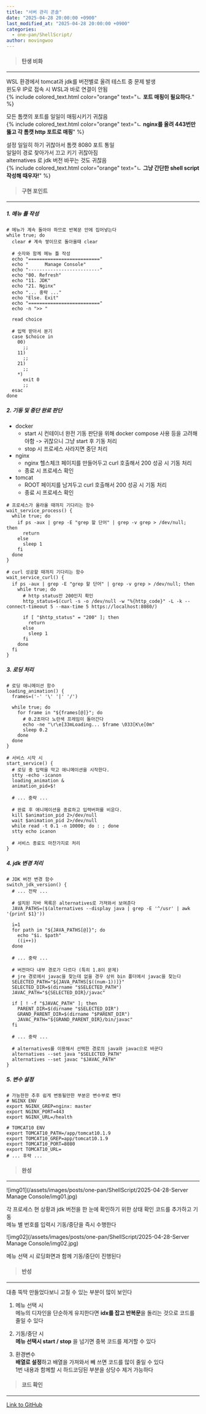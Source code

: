 ```yaml
---
title: "서버 관리 콘솔"
date: "2025-04-28 20:00:00 +0900"
last_modified_at: "2025-04-28 20:00:00 +0900"
categories: 
  - one-pan/ShellScript/
author: movingwoo
---
```

> #### 탄생 비화  
---  

WSL 환경에서 tomcat과 jdk를 버전별로 올려 테스트 중 문제 발생  
윈도우 IP로 접속 시 WSL과 바로 연결이 안됨  
{% include colored_text.html color="orange" text="ㄴ **포트 매핑이 필요하다.**" %}  
  
모든 톰캣의 포트를 일일이 매핑시키기 귀찮음  
{% include colored_text.html color="orange" text="ㄴ **nginx를 올려 443번만 뚫고 각 톰캣 http 포트로 매핑**" %}  
  
설정 일일히 하기 귀찮아서 톰캣 8080 포트 통일  
일일이 경로 찾아가서 끄고 키기 귀찮아짐  
alternatives 로 jdk 버전 바꾸는 것도 귀찮음  
{% include colored_text.html color="orange" text="ㄴ **그냥 간단한 shell script 작성해 때우자!**" %}  
  
> #### 구현 포인트  
---  

##### 1. 메뉴 틀 작성  
  
```shell
# 메뉴가 계속 돌아야 하므로 반복문 안에 집어넣는다
while true; do
  clear # 계속 쌓이므로 돌아올때 clear
	
  # 숫자와 함께 메뉴 틀 작성
  echo "=========================="
  echo "      Manage Console"
  echo "--------------------------"
  echo "00. Refresh"
  echo "11. JDK"
  echo "21. Nginx"
  echo "... 중략 ..."
  echo "Else. Exit"
  echo "=========================="
  echo -n ">> "

  read choice
	
  # 입력 받아서 분기
  case $choice in
    00)
      ;;
    11)
      ;;
    21)
      ;;
    *)
      exit 0
      ;;
  esac
done
```
  
##### 2. 기동 및 중단 완료 판단  

- docker  
  - start 시 컨테이너 완전 기동 판단을 위해 docker compose 사용 등을 고려해야함 -> 귀찮으니 그냥 start 후 기동 처리  
  - stop 시 프로세스 사라지면 중단 처리  
- nginx  
  - nginx 헬스체크 페이지를 만들어두고 curl 호출해서 200 성공 시 기동 처리  
  - 종료 시 프로세스 확인  
- tomcat  
  - ROOT 페이지를 남겨두고 curl 호출해서 200 성공 시 기동 처리  
  - 종료 시 프로세스 확인  
  
```shell
# 프로세스가 올라올 때까지 기다리는 함수
wait_service_process() {
  while true; do
    if ps -aux | grep -E "grep 할 단어" | grep -v grep > /dev/null; then
      return
    else
      sleep 1
    fi
  done
}

# curl 성공할 때까지 기다리는 함수
wait_service_curl() {
  if ps -aux | grep -E "grep 할 단어" | grep -v grep > /dev/null; then
    while true; do  
      # http status만 200인지 확인
      http_status=$(curl -s -o /dev/null -w "%{http_code}" -L -k --connect-timeout 5 --max-time 5 https://localhost:8080/)
			
      if [ "$http_status" = "200" ]; then
        return
      else
        sleep 1
      fi
    done
  fi
}
```
  
##### 3. 로딩 처리  
  
```shell
# 로딩 애니메이션 함수
loading_animation() {
  frames=('-' '\' '|' '/')
	
  while true; do
    for frame in "${frames[@]}"; do
      # 0.2초마다 노란색 프레임이 돌아간다
      echo -ne "\r\e[33mLoading... $frame \033[K\e[0m"
      sleep 0.2
    done
  done
}

# 서비스 시작 시 
start_service() {
  # 로딩 중 입력을 막고 애니메이션을 시작한다.
  stty -echo -icanon
  loading_animation &
  animation_pid=$!

  # ... 중략 ...

  # 완료 후 애니메이션을 종료하고 입력버퍼를 비운다.
  kill $animation_pid 2>/dev/null
  wait $animation_pid 2>/dev/null
  while read -t 0.1 -n 10000; do : ; done
  stty echo icanon

  # 서비스 종료도 마찬가지로 처리
}
```
  
##### 4. jdk 변경 처리

```shell
# JDK 버전 변경 함수
switch_jdk_version() {
  # ... 전략 ...
	
  # 설치된 자바 목록은 alternatives로 가져와서 보여준다
  JAVA_PATHS=($(alternatives --display java | grep -E '^/usr' | awk '{print $1}'))

  i=1
  for path in "${JAVA_PATHS[@]}"; do
    echo "$i. $path"
    ((i++))
  done

  # ... 중략 ...
	
  # 버전마다 내부 경로가 다르다 (특히 1.8이 문제)
  # jre 경로에서 javac을 찾는데 없을 경우 상위 bin 폴더에서 javac을 찾는다
  SELECTED_PATH="${JAVA_PATHS[$((num-1))]}"
  SELECTED_DIR=$(dirname "$SELECTED_PATH")
  JAVAC_PATH="${SELECTED_DIR}/javac"
	
  if [ ! -f "$JAVAC_PATH" ]; then
    PARENT_DIR=$(dirname "$SELECTED_DIR")
    GRAND_PARENT_DIR=$(dirname "$PARENT_DIR") 
    JAVAC_PATH="${GRAND_PARENT_DIR}/bin/javac"
  fi

  # ... 중략 ...
	
  # alternatives를 이용해서 선택한 경로의 java와 javac으로 바꾼다
  alternatives --set java "$SELECTED_PATH"
  alternatives --set javac "$JAVAC_PATH"
}
```  
  
##### 5. 변수 설정
  
```shell
# 가능한한 추후 쉽게 변동될만한 부분은 변수부로 뺀다
# NGINX ENV
export NGINX_GREP=nginx: master
export NGINX_PORT=443
export NGINX_URL=/health

# TOMCAT10 ENV
export TOMCAT10_PATH=/app/tomcat10.1.9
export TOMCAT10_GREP=app/tomcat10.1.9
export TOMCAT10_PORT=8080
export TOMCAT10_URL=
# ... 후략 ...
```
  
> #### 완성  
---  

![img01](/assets/images/posts/one-pan/ShellScript/2025-04-28-Server Manage Console/img01.jpg)  
  
각 프로세스 현 상황과 jdk 버전을 한 눈에 확인하기 위한 상태 확인 코드를 추가하고 기동  
메뉴 별 번호를 입력시 기동/중단을 즉시 수행한다  
  
![img02](/assets/images/posts/one-pan/ShellScript/2025-04-28-Server Manage Console/img02.jpg)  
  
메뉴 선택 시 로딩화면과 함께 기동/중단이 진행된다  
  
> #### 반성  
---  

대충 뚝딱 만들었다보니 고칠 수 있는 부분이 많이 보인다  
  
1. 메뉴 선택 시  
메뉴의 디자인을 단순하게 유지한다면 **idx를 잡고 반복문**을 돌리는 것으로 코드를 줄일 수 있다  
  
2. 기동/중단 시  
**메뉴 선택시 start / stop** 을 넘기면 중복 코드를 제거할 수 있다  
  
3. 환경변수  
**배열로 설정**하고 배열을 가져와서 빼 쓰면 코드를 많이 줄일 수 있다  
1번 내용과 함께할 시 하드코딩된 부분을 상당수 제거 가능하다  
  
> #### 코드 확인   
---  

[Link to GitHub](https://raw.githubusercontent.com/movingwoo/movingwoo-snippets/refs/heads/main/one-pan/ShellScript/2025-04-28-Server%20Manage%20Console.sh)


